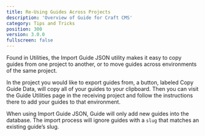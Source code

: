 ```yaml
---
title: Re-Using Guides Across Projects
description: 'Overview of Guide for Craft CMS'
category: Tips and Tricks
position: 300
version: 3.0.0
fullscreen: false
---
```


Found in Utilities, the Import Guide JSON utility makes it easy to copy guides from one project to another, or to move guides across environments of the same project.

In the project you would like to export guides from, a button, labeled Copy Guide Data, will copy all of your guides to your clipboard. Then you can visit the Guide Utilities page in the receiving project and follow the instructions there to add your guides to that environment.

<alert type="info">When using Import Guide JSON, Guide will only add new guides into the database. The import process will ignore guides with a `slug` that matches an existing guide’s slug.</alert>
